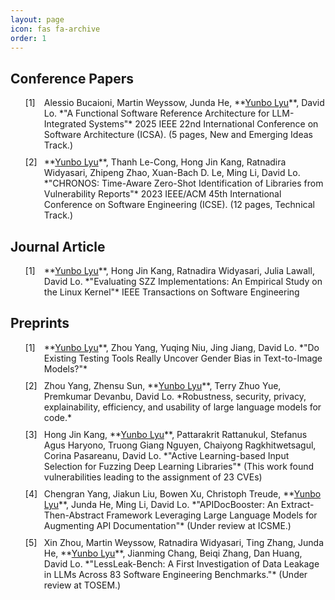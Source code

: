 ```yaml
---
layout: page
icon: fas fa-archive
order: 1
---
```

<style>
.conference-papers {
  counter-reset: conference-counter;
}
.conference-papers li {
  list-style-type: none;
  position: relative;
  padding-left: 30px;
  margin-bottom: 10px;
}
.conference-papers li:before {
  content: "[" counter(conference-counter) "]";
  counter-increment: conference-counter;
  position: absolute;
  left: 0;
}

.journal-articles {
  counter-reset: journal-counter;
}
.journal-articles li {
  list-style-type: none;
  position: relative;
  padding-left: 30px;
  margin-bottom: 10px;
}
.journal-articles li:before {
  content: "[" counter(journal-counter) "]";
  counter-increment: journal-counter;
  position: absolute;
  left: 0;
}

.preprints {
  counter-reset: preprint-counter;
}
.preprints li {
  list-style-type: none;
  position: relative;
  padding-left: 30px;
  margin-bottom: 10px;
}
.preprints li:before {
  content: "[" counter(preprint-counter) "]";
  counter-increment: preprint-counter;
  position: absolute;
  left: 0;
}
</style>

## Conference Papers
<ul class="conference-papers">
<li>Alessio Bucaioni, Martin Weyssow, Junda He, **<u>Yunbo Lyu</u>**, David Lo. *"A Functional Software Reference Architecture for LLM-Integrated Systems"* 2025 IEEE 22nd International Conference on Software Architecture (ICSA). (5 pages, New and Emerging Ideas Track.)</li>
<li>**<u>Yunbo Lyu</u>**, Thanh Le-Cong, Hong Jin Kang, Ratnadira Widyasari, Zhipeng Zhao, Xuan-Bach D. Le, Ming Li, David Lo. *"CHRONOS: Time-Aware Zero-Shot Identification of Libraries from Vulnerability Reports"* 2023 IEEE/ACM 45th International Conference on Software Engineering (ICSE). (12 pages, Technical Track.)</li>
</ul>

## Journal Article
<ul class="journal-articles">
<li>**<u>Yunbo Lyu</u>**, Hong Jin Kang, Ratnadira Widyasari, Julia Lawall, David Lo. *"Evaluating SZZ Implementations: An Empirical Study on the Linux Kernel"* IEEE Transactions on Software Engineering</li>
</ul>

## Preprints
<ul class="preprints">
<li>**<u>Yunbo Lyu</u>**, Zhou Yang, Yuqing Niu, Jing Jiang, David Lo. *"Do Existing Testing Tools Really Uncover Gender Bias in Text-to-Image Models?"*</li>
<li>Zhou Yang, Zhensu Sun, **<u>Yunbo Lyu</u>**, Terry Zhuo Yue, Premkumar Devanbu, David Lo. *Robustness, security, privacy, explainability, efficiency, and usability of large language models for code.*</li>
<li>Hong Jin Kang, **<u>Yunbo Lyu</u>**, Pattarakrit Rattanukul, Stefanus Agus Haryono, Truong Giang Nguyen, Chaiyong Ragkhitwetsagul, Corina Pasareanu, David Lo. *"Active Learning-based Input Selection for Fuzzing Deep Learning Libraries"* (This work found vulnerabilities leading to the assignment of 23 CVEs)</li>
<li>Chengran Yang, Jiakun Liu, Bowen Xu, Christoph Treude, **<u>Yunbo Lyu</u>**, Junda He, Ming Li, David Lo. *"APIDocBooster: An Extract-Then-Abstract Framework Leveraging Large Language Models for Augmenting API Documentation"* (Under review at ICSME.)</li>
<li>Xin Zhou, Martin Weyssow, Ratnadira Widyasari, Ting Zhang, Junda He, **<u>Yunbo Lyu</u>**, Jianming Chang, Beiqi Zhang, Dan Huang, David Lo. *"LessLeak-Bench: A First Investigation of Data Leakage in LLMs Across 83 Software Engineering Benchmarks."* (Under review at TOSEM.)</li>
</ul>


<!-- ## Conference Paper
[1] Alessio Bucaioni, Martin Weyssow, Junda He, **<u>Yunbo Lyu</u>**, David Lo. <em>"A Functional Software Reference Architecture for LLM-Integrated Systems"</em> 2025 IEEE 22nd International Conference on Software Architecture (ICSA). (5 pages, New and Emerging Ideas Track.)

**<u>Yunbo Lyu</u>**, Thanh Le-Cong, Hong Jin Kang, Ratnadira Widyasari, Zhipeng Zhao, Xuan-Bach D. Le, Ming Li, David Lo. <em>"CHRONOS: Time-Aware Zero-Shot Identification of Libraries from Vulnerability Reports"</em> 2023 IEEE/ACM 45th International Conference on Software Engineering (ICSE). (12 pages, Technical Track.)

## Journal Article
**<u>Yunbo Lyu</u>**, Hong Jin Kang, Ratnadira Widyasari, Julia Lawall, David Lo. <em>"Evaluating SZZ Implementations: An Empirical Study on the Linux Kernel" </em> IEEE Transactions on Software Engineering 

## Preprints
**<u>Yunbo Lyu</u>**, Zhou Yang, Yuqing Niu, Jing Jiang, David Lo. <em>"Do Existing Testing Tools Really Uncover Gender Bias in Text-to-Image Models?"</em>

Zhou Yang, Zhensu Sun, **<u>Yunbo Lyu</u>**, Terry Zhuo Yue, Premkumar Devanbu, David Lo. <em>Robustness, security, privacy, explainability, efficiency, and usability of large language models for code.</em>

Hong Jin Kang, **<u>Yunbo Lyu</u>**, Pattarakrit Rattanukul, Stefanus Agus Haryono, Truong Giang Nguyen, Chaiyong Ragkhitwetsagul, Corina Pasareanu, David Lo. <em>"Active Learning-based Input Selection for Fuzzing Deep Learning Libraries"</em> (This work found vulnerabilities leading to the assignment of 23 CVEs)

Chengran Yang, Jiakun Liu, Bowen Xu, Christoph Treude, **<u>Yunbo Lyu</u>**, Junda He, Ming Li, David Lo. <em>"APIDocBooster: An Extract-Then-Abstract Framework Leveraging Large Language Models for Augmenting API Documentation"</em> (Under review at ICSME.)

Xin Zhou, Martin Weyssow, Ratnadira Widyasari, Ting Zhang, Junda He, **<u>Yunbo Lyu</u>**, Jianming Chang, Beiqi Zhang, Dan Huang, David Lo. <em>"LessLeak-Bench: A First Investigation of Data Leakage in LLMs Across 83 Software Engineering Benchmarks."</em> (Under review at TOSEM.) -->